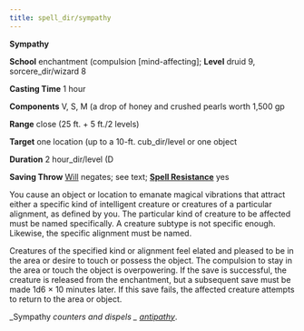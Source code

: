 ```yaml
---
title: spell_dir/sympathy
---
```

 **Sympathy**

**School** enchantment (compulsion [mind-affecting]; **Level** druid 9, sorcere_dir/wizard 8

**Casting Time** 1 hour

**Components** V, S, M (a drop of honey and crushed pearls worth 1,500 gp

**Range** close (25 ft. + 5 ft./2 levels)

**Target** one location (up to a 10-ft. cub_dir/level or one object

**Duration** 2 hour_dir/level (D

**Saving Throw** [Will](../combat#_will) negates; see text; **[Spell Resistance](../glossary#_spell-resistance)** yes

You cause an object or location to emanate magical vibrations that attract either a specific kind of intelligent creature or creatures of a particular alignment, as defined by you. The particular kind of creature to be affected must be named specifically. A creature subtype is not specific enough. Likewise, the specific alignment must be named.

Creatures of the specified kind or alignment feel elated and pleased to be in the area or desire to touch or possess the object. The compulsion to stay in the area or touch the object is overpowering. If the save is successful, the creature is released from the enchantment, but a subsequent save must be made 1d6 × 10 minutes later. If this save fails, the affected creature attempts to return to the area or object.

_Sympathy _counters and dispels _ [antipathy](antipathy#_antipathy)_.

